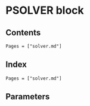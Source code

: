 # PSOLVER block

## Contents

```@contents
Pages = ["solver.md"]
```

## Index

```@index
Pages = ["solver.md"]
```

## Parameters
